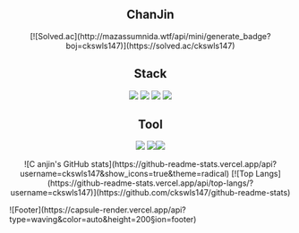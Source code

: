 

<div align="center">
 <h2>ChanJin</h2>
 <div>
[![Solved.ac](http://mazassumnida.wtf/api/mini/generate_badge?boj=ckswls147)](https://solved.ac/ckswls147)
 </div>
  <h2>Stack</h2>
  <img src="https://img.shields.io/badge/Spring-6DB33F?style=flat&logo=Spring&logoColor=white"/>
  <img src="https://img.shields.io/badge/MySQL-4479A1?style=flat&logo=MySQL&logoColor=white"/>
 <img src="https://img.shields.io/badge/Thymeleaf-005F0F?style=flat&logo=Thymeleaf&logoColor=white"/>
 <img src="https://img.shields.io/badge/Django-092E20?style=flat&logo=Django&logoColor=white"/>
 <h2>Tool</h2>
 <img src="https://img.shields.io/badge/Eclipse IDE-2C2255?style=flat&logo=Eclipse IDE&logoColor=white"/>
 <img src="https://img.shields.io/badge/IntelliJ IDEA-000000?style=flat&logo=IntelliJ IDEA&logoColor=white"/><img src="https://img.shields.io/badge/PyCharm-000000?style=flat&logo=PyCharm&logoColor=white"/>
</div>

 <p align="center">
![C
anjin's GitHub stats](https://github-readme-stats.vercel.app/api?username=ckswls147&show_icons=true&theme=radical)
[![Top Langs](https://github-readme-stats.vercel.app/api/top-langs/?username=ckswls147)](https://github.com/ckswls147/github-readme-stats)
</p>
![Footer](https://capsule-render.vercel.app/api?type=waving&color=auto&height=200&section=footer)
